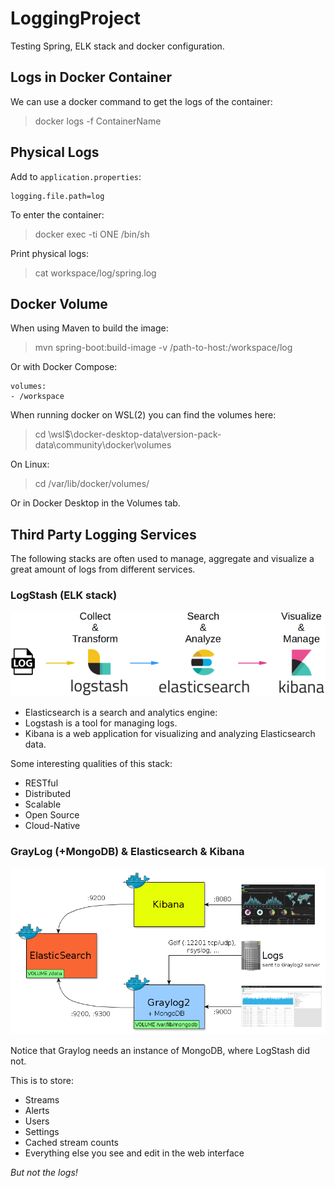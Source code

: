 # LoggingProject
Testing Spring, ELK stack and docker configuration.

## Logs in Docker Container

We can use a docker command to get the logs of the container:
> docker logs -f ContainerName

## Physical Logs

Add to `application.properties`:
```
logging.file.path=log
```

To enter the container:
> docker exec -ti ONE /bin/sh

Print physical logs:
> cat workspace/log/spring.log

## Docker Volume

When using Maven to build the image:
> mvn spring-boot:build-image -v /path-to-host:/workspace/log

Or with Docker Compose:
```
volumes:
- /workspace
```

When running docker on WSL(2) you can find the volumes here:
> cd \\wsl$\docker-desktop-data\version-pack-data\community\docker\volumes

On Linux:
> cd /var/lib/docker/volumes/

Or in Docker Desktop in the Volumes tab. 

## Third Party Logging Services

The following stacks are often used to manage, aggregate and visualize a great amount of logs from different services.

### LogStash (ELK stack)

![ELK Stack](elk-stack.png)

- Elasticsearch is a search and analytics engine:
- Logstash is a tool for managing logs.
- Kibana is a web application for visualizing and analyzing Elasticsearch data.

Some interesting qualities of this stack:
- RESTful
- Distributed
- Scalable
- Open Source
- Cloud-Native

### GrayLog (+MongoDB) & Elasticsearch & Kibana

![Graylog stack](graylog.png)

Notice that Graylog needs an instance of MongoDB, where LogStash did not.

This is to store:
- Streams
- Alerts
- Users
- Settings
- Cached stream counts
- Everything else you see and edit in the web interface

*But not the logs!*